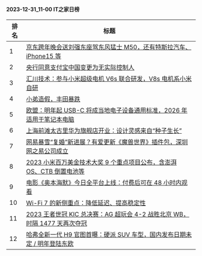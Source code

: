 #### 2023-12-31_11-00  IT之家日榜

| 排名 | 标题|
| --- | ---|
| 1 | [京东跨年晚会送刘强东座驾东风猛士 M50，还有特斯拉汽车、iPhone15 等](https://www.ithome.com/0/742/535.htm) |
| 2 | [央行同意支付宝中国变更为无实际控制人](https://www.ithome.com/0/742/600.htm) |
| 3 | [汇川技术：参与小米超级电机 V6s 联合研发，V8s 电机系小米自研](https://www.ithome.com/0/742/558.htm) |
| 4 | [小弟造假，丰田暴跌](https://www.ithome.com/0/742/551.htm) |
| 5 | [欧盟：明年起 USB-C 将成当地电子设备通用标准，2026 年适用于笔记本电脑](https://www.ithome.com/0/742/585.htm) |
| 6 | [上海前滩太古里华为旗舰店开业：设计灵感来自“种子生长”](https://www.ithome.com/0/742/582.htm) |
| 7 | [网易暴雪“复婚”新进展？有爱更新《魔兽世界》插件包，深圳网之易公司成立](https://www.ithome.com/0/742/530.htm) |
| 8 | [2023 小米百万美金技术大奖 9 个重点项目公布，含澎湃 OS、CTB 倒置电池等](https://www.ithome.com/0/742/607.htm) |
| 9 | [电影《奥本海默》今日全平台上线：付费后可在 48 小时内观看](https://www.ithome.com/0/742/584.htm) |
| 10 | [Wi-Fi 7 的新侧重点：降低延迟、提高稳定性](https://www.ithome.com/0/742/573.htm) |
| 11 | [2023 王者世冠 KIC 总决赛：AG 超玩会 4-2 战胜北京 WB，时隔 1477 天再次夺冠](https://www.ithome.com/0/742/616.htm) |
| 12 | [哈弗全新一代 H9 官图首曝：硬派 SUV 车型，国内发布日期未定 / 明年登陆东欧](https://www.ithome.com/0/742/574.htm) |
